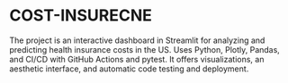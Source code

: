 # COST-INSURECNE
The project is an interactive dashboard in Streamlit for analyzing and predicting health insurance costs in the US. Uses Python, Plotly, Pandas, and CI/CD with GitHub Actions and pytest. It offers visualizations, an aesthetic interface, and automatic code testing and deployment.

